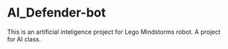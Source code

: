 # AI_Defender-bot

This is an artificial inteligence project for Lego Mindstorms robot. A project for AI class. 
